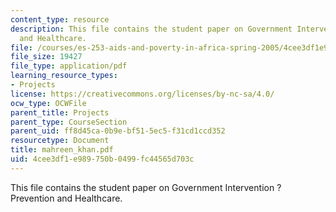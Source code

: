 ```yaml
---
content_type: resource
description: This file contains the student paper on Government Intervention ? Prevention
  and Healthcare.
file: /courses/es-253-aids-and-poverty-in-africa-spring-2005/4cee3df1e989750b0499fc44565d703c_mahreen_khan.pdf
file_size: 19427
file_type: application/pdf
learning_resource_types:
- Projects
license: https://creativecommons.org/licenses/by-nc-sa/4.0/
ocw_type: OCWFile
parent_title: Projects
parent_type: CourseSection
parent_uid: ff8d45ca-0b9e-bf51-5ec5-f31cd1ccd352
resourcetype: Document
title: mahreen_khan.pdf
uid: 4cee3df1-e989-750b-0499-fc44565d703c
---
```

This file contains the student paper on Government Intervention ? Prevention and Healthcare.